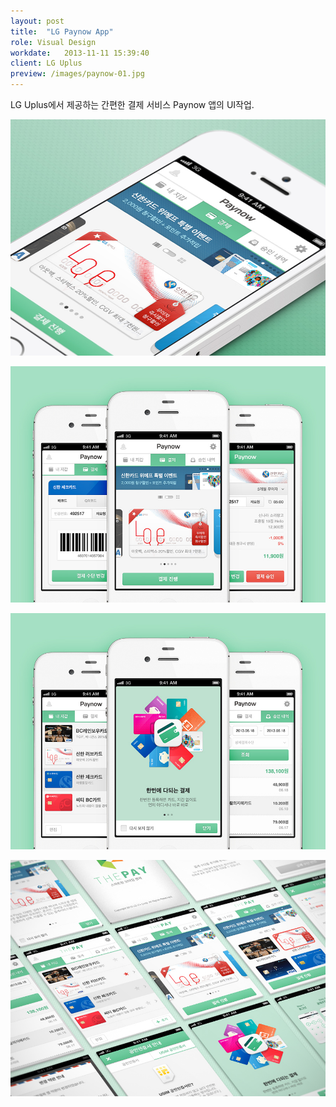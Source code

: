 ```yaml
---
layout: post
title:  "LG Paynow App"
role: Visual Design
workdate:   2013-11-11 15:39:40
client: LG Uplus
preview: /images/paynow-01.jpg
---
```


LG Uplus에서 제공하는 간편한 결제 서비스 Paynow 앱의 UI작업.

![Picture 1](/images/paynow-01.jpg)

![Picture 2](/images/paynow-02.jpg)

![Picture 3](/images/paynow-03.jpg)

![Picture 4](/images/paynow-04.jpg)